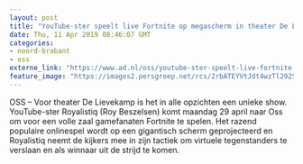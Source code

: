 ```yaml
---
layout: post
title: "YouTube-ster speelt live Fortnite op megascherm in theater De Lievekamp"
date: Thu, 11 Apr 2019 08:46:07 GMT
categories: 
- noord-brabant 
- oss 
externe_link: "https://www.ad.nl/oss/youtube-ster-speelt-live-fortnite-op-megascherm-in-theater-de-lievekamp~aca6a112/"
feature_image: "https://images2.persgroep.net/rcs/2rbATEYVtJdt4wzTl292SeBooMo/diocontent/145294985/_fitwidth/400/?appId=21791a8992982cd8da851550a453bd7f&quality=0.7"
---
```


OSS – Voor theater De Lievekamp is het in alle opzichten een unieke show. YouTube-ster Royalistiq (Roy Beszelsen) komt maandag 29 april naar Oss om voor een volle zaal gamefanaten Fortnite te spelen. Het razend populaire onlinespel wordt op een gigantisch scherm geprojecteerd en Royalistiq neemt de kijkers mee in zijn tactiek om virtuele tegenstanders  te verslaan en als winnaar uit de strijd te komen.

